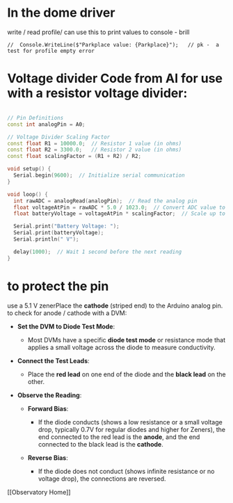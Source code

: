 # In the **dome driver** 
write / read profile/ can use this to print values to console - brill

```
//  Console.WriteLine($"Parkplace value: {Parkplace}");   // pk -  a test for profile empty error
```



# **Voltage divider Code from AI** for use with a resistor voltage divider:
```cpp

// Pin Definitions
const int analogPin = A0;

// Voltage Divider Scaling Factor
const float R1 = 10000.0;  // Resistor 1 value (in ohms)
const float R2 = 3300.0;   // Resistor 2 value (in ohms)
const float scalingFactor = (R1 + R2) / R2;

void setup() {
  Serial.begin(9600);  // Initialize serial communication
}

void loop() {
  int rawADC = analogRead(analogPin);  // Read the analog pin
  float voltageAtPin = rawADC * 5.0 / 1023.0;  // Convert ADC value to voltage (0–5V)
  float batteryVoltage = voltageAtPin * scalingFactor;  // Scale up to battery voltage

  Serial.print("Battery Voltage: ");
  Serial.print(batteryVoltage);
  Serial.println(" V");

  delay(1000);  // Wait 1 second before the next reading
}

```


# **to protect the pin**
use a 5.1 V zenerPlace the **cathode** (striped end) to the Arduino analog pin.
to check for anode / cathode with a DVM:
- **Set the DVM to Diode Test Mode**:
    
    - Most DVMs have a specific **diode test mode** or resistance mode that applies a small voltage across the diode to measure conductivity.
        
- **Connect the Test Leads**:
    
    - Place the **red lead** on one end of the diode and the **black lead** on the other.
        
- **Observe the Reading**:
    
    - **Forward Bias**:
        
        - If the diode conducts (shows a low resistance or a small voltage drop, typically 0.7V for regular diodes and higher for Zeners), the end connected to the red lead is the **anode**, and the end connected to the black lead is the **cathode**.
            
    - **Reverse Bias**:
        
        - If the diode does not conduct (shows infinite resistance or no voltage drop), the connections are reversed.
            
[[Observatory Home]]


